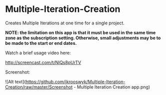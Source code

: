 Multiple-Iteration-Creation
===========================

Creates Multiple Iterations at one time for a single project.<P>

<B>NOTE: the limitation on this app is that it must be used in the same time zone as the subscription setting.  Otherwise, small adjustments may be to be made to the start or end dates.</B><P>

Watch a brief usage video here:<P>

http://screencast.com/t/NlQs8pUrTV

Screenshot:<P>
![Alt text](https://github.com/jkrooswyk/Multiple-Iteration-Creation/raw/master/Screenshot - Multiple Iteration Creation app.png)
